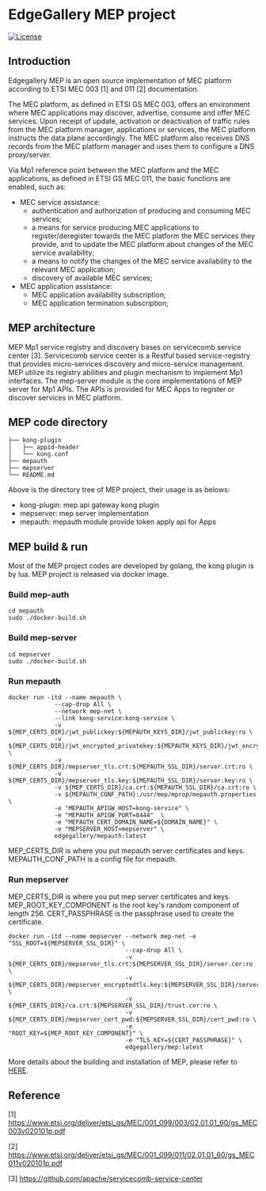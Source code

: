 # EdgeGallery MEP project

[![License](https://img.shields.io/badge/License-Apache%202.0-blue.svg)](https://opensource.org/licenses/Apache-2.0)

## Introduction

Edgegallery MEP is an open source implementation of MEC platform according to
ETSI MEC 003 [1] and 011 [2] documentation.

The MEC platform, as defined in ETSI GS MEC 003, offers an environment
where MEC applications may discover, advertise, consume and offer MEC services.
Upon receipt of update, activation or deactivation of traffic rules from the
MEC platform manager, applications or services, the MEC platform instructs the
data plane accordingly. The MEC platform also receives DNS records from the MEC
platform manager and uses them to configure a DNS proxy/server.
 
Via Mp1 reference point between the MEC platform and the MEC applications,
as defined in ETSI GS MEC 011, the basic functions are enabled, such as:
* MEC service assistance:
    - authentication and authorization of producing and consuming MEC services;
    - a means for service producing MEC applications to register/deregister
    towards the MEC platform the MEC services they provide, and to update the
    MEC platform about changes of the MEC service availability;
    - a means to notify the changes of the MEC service availability to the
    relevant MEC application;
    - discovery of available MEC services;
* MEC application assistance:
    - MEC application availability subscription;
    - MEC application termination subscription;

## MEP architecture

MEP Mp1 service registry and discovery bases on servicecomb service center [3].
Servicecomb service center is a Restful based service-registry that provides micro-services discovery and micro-service management. MEP utilize its registry abilities and plugin mechanism to implement Mp1 interfaces.
The mep-server module is the core implementations of MEP server for Mp1 APIs. The APIs is provided for MEC Apps to register or discover services in MEC platform.

## MEP code directory
```
├── kong-plugin
│   ├── appid-header
│   └── kong.conf
├── mepauth
├── mepserver
└── README.md

```
Above is the directory tree of MEP project, their usage is as belows:
- kong-plugin: mep api gateway kong plugin
- mepserver: mep server implementation
- mepauth: mepauth module provide token apply api for Apps

## MEP build & run

Most of the MEP project codes are developed by golang, the kong plugin is by lua. MEP project is released via docker image.

### Build mep-auth

```
cd mepauth
sudo ./docker-build.sh

```

### Build mep-server

```
cd mepserver
sudo ./docker-build.sh
```

### Run mepauth

```
docker run -itd --name mepauth \
             --cap-drop All \
             --network mep-net \
             --link kong-service:kong-service \
             -v ${MEP_CERTS_DIR}/jwt_publickey:${MEPAUTH_KEYS_DIR}/jwt_publickey:ro \
             -v ${MEP_CERTS_DIR}/jwt_encrypted_privatekey:${MEPAUTH_KEYS_DIR}/jwt_encrypted_privatekey:ro \
             -v ${MEP_CERTS_DIR}/mepserver_tls.crt:${MEPAUTH_SSL_DIR}/server.crt:ro \
             -v ${MEP_CERTS_DIR}/mepserver_tls.key:${MEPAUTH_SSL_DIR}/server.key:ro \
             -v ${MEP_CERTS_DIR}/ca.crt:${MEPAUTH_SSL_DIR}/ca.crt:ro \
             -v ${MEPAUTH_CONF_PATH}:/usr/mep/mprop/mepauth.properties \
             -e "MEPAUTH_APIGW_HOST=kong-service" \
             -e "MEPAUTH_APIGW_PORT=8444"  \
             -e "MEPAUTH_CERT_DOMAIN_NAME=${DOMAIN_NAME}" \
             -e "MEPSERVER_HOST=mepserver" \
             edgegallery/mepauth:latest
```

MEP_CERTS_DIR is where you put mepauth server certificates and keys.
MEPAUTH_CONF_PATH is a config file for mepauth.

### Run mepserver
MEP_CERTS_DIR is where you put mep server certificates and keys.
MEP_ROOT_KEY_COMPONENT is the root key's random component of length 256. 
CERT_PASSPHRASE is the passphrase used to create the certificate.
```
docker run -itd --name mepserver --network mep-net -e "SSL_ROOT=${MEPSERVER_SSL_DIR}" \
                                 --cap-drop All \
                                 -v ${MEP_CERTS_DIR}/mepserver_tls.crt:${MEPSERVER_SSL_DIR}/server.cer:ro \
                                 -v ${MEP_CERTS_DIR}/mepserver_encryptedtls.key:${MEPSERVER_SSL_DIR}/server_key.pem:ro \
                                 -v ${MEP_CERTS_DIR}/ca.crt:${MEPSERVER_SSL_DIR}/trust.cer:ro \
                                 -v ${MEP_CERTS_DIR}/mepserver_cert_pwd:${MEPSERVER_SSL_DIR}/cert_pwd:ro \
                                 -e "ROOT_KEY=${MEP_ROOT_KEY_COMPONENT}" \
                                 -e "TLS_KEY=${CERT_PASSPHRASE}" \
                                 edgegallery/mep:latest
```


More details about the building and installation of MEP, please refer to [HERE](https://gitee.com/edgegallery/docs/blob/master/Projects/MEP/EdgeGallery%E6%9C%AC%E5%9C%B0%E5%BC%80%E5%8F%91%E9%AA%8C%E8%AF%81%E6%9C%8D%E5%8A%A1%E8%AF%B4%E6%98%8E%E4%B9%A6.md#EG-LDVS-MEP%E9%83%A8%E7%BD%B2%E6%8C%87%E5%AF%BC).

## Reference
[1] https://www.etsi.org/deliver/etsi_gs/MEC/001_099/003/02.01.01_60/gs_MEC003v020101p.pdf

[2] https://www.etsi.org/deliver/etsi_gs/MEC/001_099/011/02.01.01_60/gs_MEC011v020101p.pdf

[3] https://github.com/apache/servicecomb-service-center
